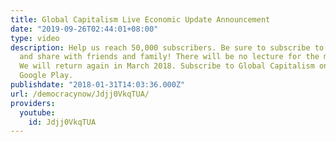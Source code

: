 ```yaml
---
title: Global Capitalism Live Economic Update Announcement
date: "2019-09-26T02:44:01+08:00"
type: video
description: Help us reach 50,000 subscribers. Be sure to subscribe to our channel
  and share with friends and family! There will be no lecture for the month of February.
  We will return again in March 2018. Subscribe to Global Capitalism on iTunes and
  Google Play.
publishdate: "2018-01-31T14:03:36.000Z"
url: /democracynow/Jdjj0VkqTUA/
providers:
  youtube:
    id: Jdjj0VkqTUA
---
```

